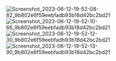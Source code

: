 ![Screenshot_2023-06-12-19-52-08-82_9b802e6f59eebfadb93b18d42bc2bd21](https://github.com/amitshr6779/Devops-Learnings/assets/84858868/6adbb8da-82a2-481e-a51b-a8545f2e97e7)
![Screenshot_2023-06-12-19-52-10-66_9b802e6f59eebfadb93b18d42bc2bd21](https://github.com/amitshr6779/Devops-Learnings/assets/84858868/30567347-f0c1-45da-984f-c64eef6a556c)
![Screenshot_2023-06-12-19-52-12-30_9b802e6f59eebfadb93b18d42bc2bd21](https://github.com/amitshr6779/Devops-Learnings/assets/84858868/ce9b9dab-a677-433f-bf1a-4e6001d9bb19)
![Screenshot_2023-06-12-19-52-13-90_9b802e6f59eebfadb93b18d42bc2bd21](https://github.com/amitshr6779/Devops-Learnings/assets/84858868/70fb20ca-f548-4096-bde0-2f9e30c239ac)


